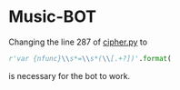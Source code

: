 # Music-BOT

Changing the line 287 of [cipher.py](./.venv/Lib/site-packages/pytube/cipher.py#287) to
```py
r'var {nfunc}\\s*=\\s*(\\[.+?])'.format(
```
is necessary for the bot to work.